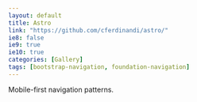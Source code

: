 ```yaml
---
layout: default
title: Astro
link: "https://github.com/cferdinandi/astro/"
ie8: false
ie9: true
ie10: true
categories: [Gallery]
tags: [bootstrap-navigation, foundation-navigation]
---
```

Mobile-first navigation patterns.
